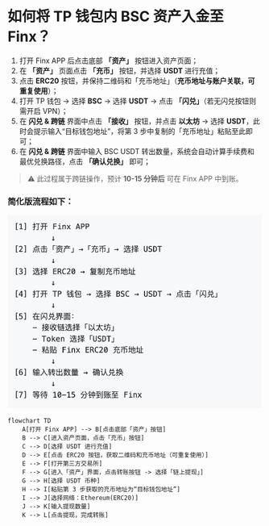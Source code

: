 # 如何将 TP 钱包内 BSC 资产入金至 Finx？

1. 打开 Finx APP 后点击底部 **「资产」** 按钮进入资产页面；
2. 在 **「资产」** 页面点击 **「充币」** 按钮，并选择 **USDT** 进行充值；
3. 点击 **ERC20** 按钮，并保持二维码和「充币地址」（**充币地址与账户关联，可重复使用**）；
4. 打开 TP 钱包 → 选择 **BSC** → 选择 **USDT** → 点击 **「闪兑」**（若无闪兑按钮则需开启 VPN）；
5. 在 **闪兑 & 跨链** 界面中点击 **「接收」** 按钮，并点击 **以太坊** → 选择 **USDT**，此时会提示输入“目标钱包地址”，将第 3 步中复制的「充币地址」粘贴至此即可；
6. 在 **闪兑 & 跨链** 界面中输入 BSC USDT 转出数量，系统会自动计算手续费和最优兑换路径，点击 **「确认兑换」** 即可；

> ⚠️ 此过程属于跨链操作，预计 **10-15 分钟后** 可在 Finx APP 中到账。


### 简化版流程如下：

![流程图](./143858@2x.png)


```mermaid
flowchart TD
    A[打开 Finx APP] --> B[点击底部「资产」按钮]
    B --> C[进入资产页面，点击「充币」按钮]
    C --> D[选择 USDT 进行充值]
    D --> E[点击 ERC20 按钮，获取二维码和充币地址（可重复使用）]
    E --> F[打开第三方交易所]
    F --> G[进入「资产」界面，点击转账按钮 -> 选择「链上提现」]
    G --> H[选择 USDT 币种]
    H --> I[粘贴第 3 步获取的充币地址为“目标钱包地址”]
    I --> J[选择网络：Ethereum(ERC20)]
    J --> K[输入提现数量]
    K --> L[点击提现，完成转账]

